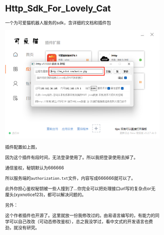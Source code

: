 # Http_Sdk_For_Lovely_Cat
 一个为可爱猫机器人服务的sdk，含详细的文档和插件包

![image-20211229035137965](README.assets/image-20211229035137965.png)

插件配置如上图，

因为这个插件有段时间，无法登录使用了。所以我把登录使用去掉了。

通信鉴权，秘钥默认为666666

所以服务端的`authorization.txt`文件，内容写成666666就可以了。

此外你担心鉴权秘钥被一些人撞到了...你完全可以把处理接口url写的复杂点or无厘头(xyxnotice123)，都可以解决问题的。

另外：

这个作者插件也开源了。这里就放一份我修改过的。由易语言编写的，有能力的同学可以自己改改（可动态修改鉴权），总之我没学过，看中文式的开发语言也费劲，就没有研究。
